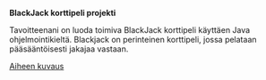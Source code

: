 **BlackJack korttipeli projekti**

Tavoitteenani on luoda toimiva BlackJack korttipeli käyttäen Java ohjelmointikieltä.
Blackjack on perinteinen korttipeli, jossa pelataan pääsääntöisesti jakajaa vastaan.


[Aiheen kuvaus](dokumentaatio/aiheenKuvausJaRakenne.md)
